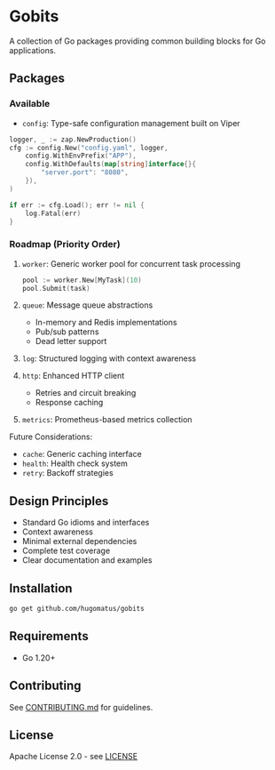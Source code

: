 # Gobits

A collection of Go packages providing common building blocks for Go applications.

## Packages

### Available

- `config`: Type-safe configuration management built on Viper

```go
logger, _ := zap.NewProduction()
cfg := config.New("config.yaml", logger,
    config.WithEnvPrefix("APP"),
    config.WithDefaults(map[string]interface{}{
        "server.port": "8080",
    }),
)

if err := cfg.Load(); err != nil {
    log.Fatal(err)
}
```

### Roadmap (Priority Order)

1. `worker`: Generic worker pool for concurrent task processing

   ```go
   pool := worker.New[MyTask](10)
   pool.Submit(task)
   ```

2. `queue`: Message queue abstractions

   - In-memory and Redis implementations
   - Pub/sub patterns
   - Dead letter support

3. `log`: Structured logging with context awareness

4. `http`: Enhanced HTTP client

   - Retries and circuit breaking
   - Response caching

5. `metrics`: Prometheus-based metrics collection

Future Considerations:

- `cache`: Generic caching interface
- `health`: Health check system
- `retry`: Backoff strategies

## Design Principles

- Standard Go idioms and interfaces
- Context awareness
- Minimal external dependencies
- Complete test coverage
- Clear documentation and examples

## Installation

```bash
go get github.com/hugomatus/gobits
```

## Requirements

- Go 1.20+

## Contributing

See [CONTRIBUTING.md](CONTRIBUTING.md) for guidelines.

## License

Apache License 2.0 - see [LICENSE](LICENSE)
